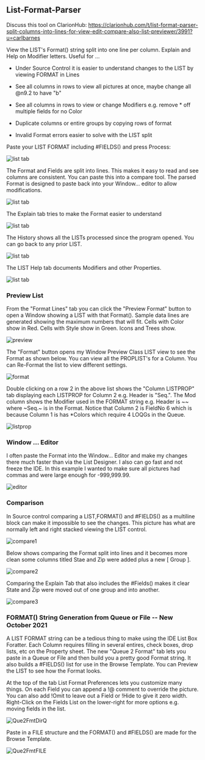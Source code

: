 ## List-Format-Parser

Discuss this tool on ClarionHub: https://clarionhub.com/t/list-format-parser-split-columns-into-lines-for-view-edit-compare-also-list-previewer/3991?u=carlbarnes

View the LIST's Format() string split into one line per column. Explain and Help on Modifier letters. Useful for ...

* Under Source Control it is easier to understand changes to the LIST by viewing FORMAT in Lines

* See all columns in rows to view all pictures at once, maybe change all @n9.2 to have "b"

* See all columns in rows to view or change Modifiers e.g. remove * off multiple fields for no Color

* Duplicate columns or entire groups by copying rows of format

* Invalid Format errors easier to solve with the LIST split

Paste your LIST FORMAT including #FIELDS() and press Process:

![list tab](images/readme1.png)

The Format and Fields are split into lines. This makes it easy to read and see columns are consistent. You can paste this into a compare tool. The parsed Format is designed to paste back into your Window... editor to allow modifications.

![list tab](images/readme2.png)

The Explain tab tries to make the Format easier to understand

![list tab](images/readme3.png)

The History shows all the LISTs processed since the program opened. You can go back to any prior LIST.

![list tab](images/readme4.png)

The LIST Help tab documents Modifiers and other Properties.

![list tab](images/readme5.png)

### Preview List

From the "Format Lines" tab you can click the "Preview Format" button to open a Window showing a LIST with that Format().
 Sample data lines are generated showing the maximum numbers that will fit.
 Cells with Color show in Red. Cells with Style show in Green. Icons and Trees show.

![preview](images/readme6.png)

The "Format" button opens my Window Preview Class LIST view to see the Format as shown below.
 You can view all the PROPLIST's for a Column. You can Re-Format the list to view different settings.

![format](images/readme7.png)

Double clicking on a row 2 in the above list shows the "Column LISTPROP" tab displaying each LISTPROP for Column 2 e.g. Header is "Seq.". The Mod column shows the Modifier used in the FORMAT string e.g. Header is ~~ where ~Seq.~ is in the Format. Notice that Column 2 is FieldNo 6 which is because Column 1 is has *Colors which require 4 LOQGs in the Queue.

![listprop](images/readme8.png)

### Window ... Editor

I often paste the Format into the Window... Editor and make my changes there much faster than via the List Designer. I also can go fast and not freeze the IDE.
 In this example I wanted to make sure all pictures had commas and were large enough for -999,999.99.

![editor](images/editor1.png)

### Comparison

In Source control comparing a LIST,FORMAT() and #FIELDS() as a multiline block can make it impossible to see the changes. This picture has what are normally left and right stacked viewing the LIST control.

![compare1](images/compare1.png)

Below shows comparing the Format split into lines and it becomes more clean some columns titled Stae and Zip were added plus a new [ Group ].

![compare2](images/compare2.png)

Comparing the Explain Tab that also includes the #Fields() makes it clear State and Zip were moved out of one group and into another.

![compare3](images/compare3.png)

### FORMAT() String Generation from Queue or File -- New October 2021

A LIST FORMAT string can be a tedious thing to make using the IDE List Box Foratter. Each Column requires filling in several entires, check boxes, drop lists, etc on the Property sheet. The new "Queue 2 Format" tab lets you paste in a Queue or File and then build you a pretty good Format string. It also builds a #FIELDS() list for use in the Browse Template. You can Preview the LIST to see how the Format looks.

At the top of the tab List Format Preferences lets you customize many things. On each Field you can append a !@ comment to override the picture. You can also add !Omit to leave out a Field or !Hide to give it zero width. Right-Click on the Fields List on the lower-right for more options e.g. moving fields in the list.

![Que2FmtDirQ](images/format_qgen_dirq.png)

Paste in a FILE structure and the FORMAT() and #FIELDS() are made for the Browse Template.

![Que2FmtFILE](images/format_qgen_file1.png)
